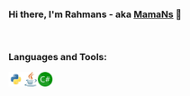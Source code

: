 ### Hi there, I'm Rahmans - aka [MamaNs][website] 👋

<br />

### Languages and Tools:

[<img align="left" alt="Python" width="26px" src="https://raw.githubusercontent.com/github/explore/80688e429a7d4ef2fca1e82350fe8e3517d3494d/topics/python/python.png" />][pythonplaylist]
[<img align="left" alt="Java" width="26px" src="https://raw.githubusercontent.com/github/explore/80688e429a7d4ef2fca1e82350fe8e3517d3494d/topics/java/java.png" />][javaplaylist]
[<img align="left" alt="C#" width="26px" src="https://raw.githubusercontent.com/github/explore/80688e429a7d4ef2fca1e82350fe8e3517d3494d/topics/csharp/csharp.png" />][csharpplaylist]

<br />
<br />

[website]: #
[pythonplaylist]: https://www.youtube.com/playlist?list=PLY55vG8rshxryIuExkbJCh9vFePUfNpX8
[javaplaylist]: https://www.youtube.com/playlist?list=PLY55vG8rshxqfHradYtXp7vwcBrHtLd_b
[csharpplaylist]: https://www.youtube.com/playlist?list=PLY55vG8rshxqQN_ArjVF0VAPgRNdubuId